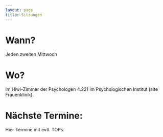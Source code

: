 ```yaml
---
layout: page
title: Sitzungen
---
```

<h1>Wann?</h1>
Jeden zweiten Mittwoch
<h1>Wo?</h1>
Im Hiwi-Zimmer der Psychologen 4.221 im Psychologischen Institut (alte Frauenklinik).
<h1>Nächste Termine:</h1>
Hier Termine mit evtl. TOPs.
